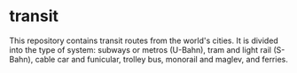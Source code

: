 # transit

This repository contains transit routes from the world's cities. It is divided into the type of system: subways or metros (U-Bahn), tram and light rail (S-Bahn), cable car and funicular, trolley bus, monorail and maglev, and ferries.
